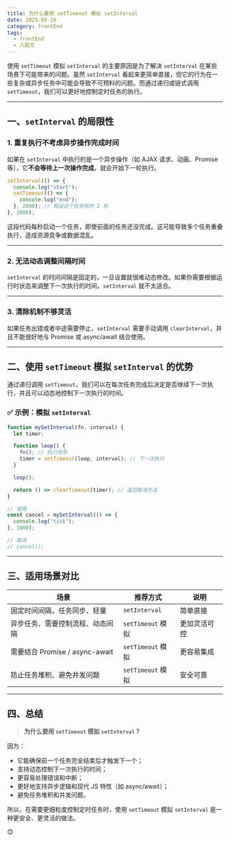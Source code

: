 ```yaml
---
title: 为什么要用 setTimeout 模拟 setInterval
date: 2025-05-16
category: frontEnd
tags:
  - frontEnd
  - 八股文
---
```


使用 `setTimeout` 模拟 `setInterval` 的主要原因是为了解决 `setInterval` 在某些场景下可能带来的问题。虽然 `setInterval` 看起来更简单直接，但它的行为在一些复杂或异步任务中可能会导致不可预料的问题。而通过递归或链式调用 `setTimeout`，我们可以更好地控制定时任务的执行。

---

## 一、`setInterval` 的局限性

### 1. **重复执行不考虑异步操作完成时间**

如果在 `setInterval` 中执行的是一个异步操作（如 AJAX 请求、动画、Promise 等），它**不会等待上一次操作完成**，就会开始下一轮执行。

```js
setInterval(() => {
  console.log("start");
  setTimeout(() => {
    console.log("end");
  }, 2000); // 假设这个任务耗时 2 秒
}, 1000);
```

这段代码每秒启动一个任务，即使前面的任务还没完成。这可能导致多个任务重叠执行，造成资源竞争或数据混乱。

---

### 2. **无法动态调整间隔时间**

`setInterval` 的时间间隔是固定的，一旦设置就很难动态修改。如果你需要根据运行时状态来调整下一次执行的时间，`setInterval` 就不太适合。

---

### 3. **清除机制不够灵活**

如果任务出错或者中途需要停止，`setInterval` 需要手动调用 `clearInterval`，并且不能很好地与 Promise 或 async/await 结合使用。

---

## 二、使用 `setTimeout` 模拟 `setInterval` 的优势

通过递归调用 `setTimeout`，我们可以在每次任务完成后决定是否继续下一次执行，并且可以动态地控制下一次执行的时间。

### ✅ 示例：模拟 `setInterval`

```js
function mySetInterval(fn, interval) {
  let timer;

  function loop() {
    fn(); // 执行任务
    timer = setTimeout(loop, interval); // 下一次执行
  }

  loop();

  return () => clearTimeout(timer); // 返回取消方法
}

// 使用
const cancel = mySetInterval(() => {
  console.log("tick");
}, 1000);

// 取消
// cancel();
```

---

## 三、适用场景对比

| 场景                             | 推荐方式          | 说明         |
| -------------------------------- | ----------------- | ------------ |
| 固定时间间隔，任务同步、轻量     | `setInterval`     | 简单直接     |
| 异步任务、需要控制流程、动态间隔 | `setTimeout` 模拟 | 更加灵活可控 |
| 需要结合 Promise / async-await   | `setTimeout` 模拟 | 更容易集成   |
| 防止任务堆积、避免并发问题       | `setTimeout` 模拟 | 安全可靠     |

---

## 四、总结

> **为什么要用 `setTimeout` 模拟 `setInterval`？**

因为：

- 它能确保前一个任务完全结束后才触发下一个；
- 支持动态控制下一次执行的时间；
- 更容易处理错误和中断；
- 更好地支持异步逻辑和现代 JS 特性（如 async/await）；
- 避免任务堆积和并发问题。

所以，在需要更细粒度控制定时任务时，使用 `setTimeout` 模拟 `setInterval` 是一种更安全、更灵活的做法。

😊
